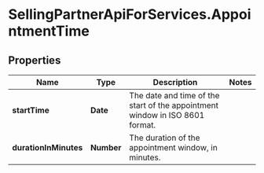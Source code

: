 # SellingPartnerApiForServices.AppointmentTime

## Properties

Name | Type | Description | Notes
------------ | ------------- | ------------- | -------------
**startTime** | **Date** | The date and time of the start of the appointment window in ISO 8601 format. | 
**durationInMinutes** | **Number** | The duration of the appointment window, in minutes. | 


